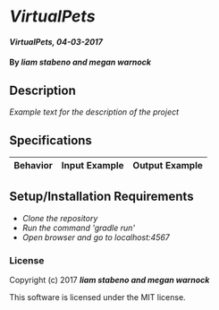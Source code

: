 # _VirtualPets_

#### _VirtualPets, 04-03-2017_

#### By _**liam stabeno and megan warnock**_

## Description
_Example text for the description of the project_


## Specifications

| Behavior                   | Input Example     | Output Example    |
| -------------------------- | -----------------:| -----------------:|



## Setup/Installation Requirements

* _Clone the repository_
* _Run the command 'gradle run'_
* _Open browser and go to localhost:4567_


### License

Copyright (c) 2017 **_liam stabeno and megan warnock_**

This software is licensed under the MIT license.
